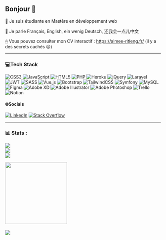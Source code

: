 ## Bonjour 👋

🦒 Je suis étudiante en Mastère en développement web

💬 Je parle Français, English, ein wenig Deutsch, 还我会一点儿中文 

🖱 Vous pouvez consulter mon CV interactif : https://aimee-ritleng.fr/ (il y a des secrets cachés 😉)

---

### 💻Tech Stack

![CSS3](https://img.shields.io/badge/css3-%231572B6.svg?style=flat&logo=css3&logoColor=white) ![JavaScript](https://img.shields.io/badge/javascript-%23323330.svg?style=flat&logo=javascript&logoColor=%23F7DF1E) ![HTML5](https://img.shields.io/badge/html5-%23E34F26.svg?style=flat&logo=html5&logoColor=white) ![PHP](https://img.shields.io/badge/php-%23777BB4.svg?style=flat&logo=php&logoColor=white) ![Heroku](https://img.shields.io/badge/heroku-%23430098.svg?style=flat&logo=heroku&logoColor=white) ![jQuery](https://img.shields.io/badge/jquery-%230769AD.svg?style=flat&logo=jquery&logoColor=white) ![Laravel](https://img.shields.io/badge/laravel-%23FF2D20.svg?style=flat&logo=laravel&logoColor=white) ![JWT](https://img.shields.io/badge/JWT-black?style=flat&logo=JSON%20web%20tokens) ![SASS](https://img.shields.io/badge/SASS-hotpink.svg?style=flat&logo=SASS&logoColor=white) ![Vue.js](https://img.shields.io/badge/vuejs-%2335495e.svg?style=flat&logo=vuedotjs&logoColor=%234FC08D) ![Bootstrap](https://img.shields.io/badge/bootstrap-%23563D7C.svg?style=flat&logo=bootstrap&logoColor=white) ![TailwindCSS](https://img.shields.io/badge/tailwindcss-%2338B2AC.svg?style=flat&logo=tailwind-css&logoColor=white) ![Symfony](https://img.shields.io/badge/symfony-%23000000.svg?style=flat&logo=symfony&logoColor=white) ![MySQL](https://img.shields.io/badge/mysql-%2300f.svg?style=flat&logo=mysql&logoColor=white) 	![Figma](https://img.shields.io/badge/figma-%23F24E1E.svg?style=flat&logo=figma&logoColor=white) ![Adobe XD](https://img.shields.io/badge/Adobe%20XD-470137?style=flat&logo=Adobe%20XD&logoColor=#FF61F6) ![Adobe Illustrator](https://img.shields.io/badge/adobeillustrator-%23FF9A00.svg?style=flat&logo=adobeillustrator&logoColor=white) ![Adobe Photoshop](https://img.shields.io/badge/adobephotoshop-%2331A8FF.svg?style=flat&logo=adobephotoshop&logoColor=white) ![Trello](https://img.shields.io/badge/Trello-%23026AA7.svg?style=flat&logo=Trello&logoColor=white) ![Notion](https://img.shields.io/badge/Notion-%23000000.svg?style=flat&logo=notion&logoColor=white)

#### 🌐Socials

[![LinkedIn](https://img.shields.io/badge/LinkedIn-%230077B5.svg?logo=linkedin&logoColor=white)](https://linkedin.com/in/aimee-ritleng-webdev) [![Stack Overflow](https://img.shields.io/badge/-Stackoverflow-FE7A16?logo=stack-overflow&logoColor=white)](https://stackoverflow.com/users/12410279)

---

### 📊 Stats :
![](https://github-readme-stats.vercel.app/api?username=Aimee-RTLNG&theme=gotham&hide_border=true&include_all_commits=true&count_private=true)<br/>
![](https://github-readme-streak-stats.herokuapp.com/?user=Aimee-RTLNG&theme=gotham&hide_border=true)<br/>
![](https://github-readme-stats.vercel.app/api/top-langs/?username=Aimee-RTLNG&theme=gotham&hide_border=true&include_all_commits=true&count_private=true&layout=compact)

<div>
<a href="https://app.daily.dev/Aimee"><img src="https://api.daily.dev/devcards/0df103647e0d4802908a31d6972f4709.png?r=mrf" width="200" alt=""/></a>
</div>



<div style="margin-top: 20px">
  
![](https://komarev.com/ghpvc/?username=Aimee-RTLNG&label=👀&color=blue)

</div>
